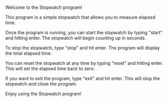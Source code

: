 Welcome to the Stopwatch program!

This program is a simple stopwatch that allows you to measure elapsed time.

Once the program is running, you can start the stopwatch by typing "start" and hitting enter. The stopwatch will begin counting up in seconds.

To stop the stopwatch, type "stop" and hit enter. The program will display the total elapsed time.

You can reset the stopwatch at any time by typing "reset" and hitting enter. This will set the elapsed time back to zero.

If you want to exit the program, type "exit" and hit enter. This will stop the stopwatch and close the program.

Enjoy using the Stopwatch program!